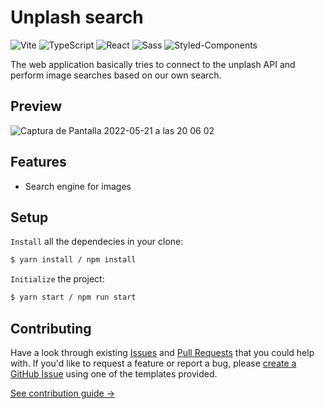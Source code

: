 # Unplash search

![Vite](https://img.shields.io/static/v1?style=for-the-badge&message=Vite&color=646CFF&logo=Vite&logoColor=FFFFFF&label=)
![TypeScript](https://img.shields.io/static/v1?style=for-the-badge&message=TypeScript&color=3178C6&logo=TypeScript&logoColor=FFFFFF&label=)
![React](https://img.shields.io/static/v1?style=for-the-badge&message=React&color=222222&logo=React&logoColor=61DAFB&label=)
![Sass](https://img.shields.io/static/v1?style=for-the-badge&message=Sass&color=CC6699&logo=Sass&logoColor=FFFFFF&label=)
![Styled-Components](https://img.shields.io/badge/styled--components-DB7093?style=for-the-badge&logo=styled-components&logoColor=white)

The web application basically tries to connect to the unplash API and perform image searches based on our own search.

## Preview

![Captura de Pantalla 2022-05-21 a las 20 06 02](https://user-images.githubusercontent.com/48188704/169664007-a4e0da75-bba4-4a89-aaa8-6b031f98d095.png)

## Features

- Search engine for images

## Setup

`Install` all the dependecies in your clone:

```bash
$ yarn install / npm install
```

`Initialize` the project:

```bash
$ yarn start / npm run start
```

## Contributing

Have a look through existing [Issues](https://github.com/Rub4l1to/unplash-search/issues) and [Pull Requests](https://github.com/Rub4l1to/unplash-search/pulls) that you could help with. If you'd like to request a feature or report a bug, please [create a GitHub Issue](https://github.com/Rub4l1to/unplash-search/issues) using one of the templates provided.

[See contribution guide →](https://github.com/Rub4l1to/unplash-search/blob/main/CONTRIBUTING.md)
